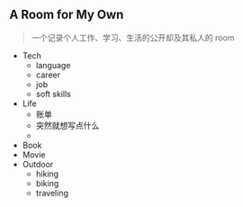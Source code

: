 ## A Room for My Own
> 一个记录个人工作、学习、生活的公开却及其私人的 room

- Tech
  - language
  - career
  - job
  - soft skills
- Life
  - 账单
  - 突然就想写点什么
  - 
- Book
- Movie
- Outdoor
  - hiking
  - biking
  - traveling
